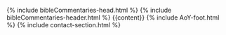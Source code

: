 {% include bibleCommentaries-head.html %}
{% include bibleCommentaries-header.html %}
{{content}}
{% include AoY-foot.html %}
{% include contact-section.html %}
<script type="text/javascript" src="../script/victorScripts/recentposts.js"></script>
